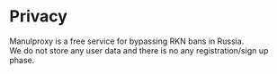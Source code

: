 # Privacy

Manulproxy is a free service for bypassing RKN bans in Russia.  
We do not store any user data and there is no any registration/sign up phase.  
